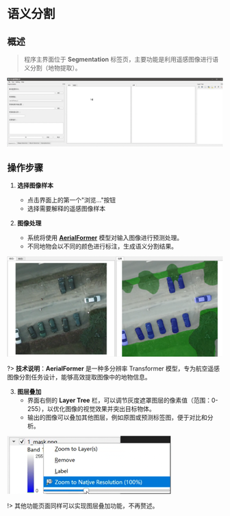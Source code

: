 # 语义分割

## 概述

> 程序主界面位于 **Segmentation** 标签页，主要功能是利用遥感图像进行语义分割（地物提取）。

![程序主界面](../segmentation.png)

## 操作步骤

1. **选择图像样本**
   - 点击界面上的第一个"浏览..."按钮
   - 选择需要解释的遥感图像样本

2. **图像处理**
   - 系统将使用 [**AerialFormer**](https://github.com/UARK-AICV/AerialFormer) 模型对输入图像进行预测处理。
   - 不同地物会以不同的颜色进行标注，生成语义分割结果。

![运行效果](../segmentation_result.png)

?> **技术说明**：**AerialFormer** 是一种多分辨率 Transformer 模型，专为航空遥感图像分割任务设计，能够高效提取图像中的地物信息。

3. **图层叠加**
   - 界面右侧的 **Layer Tree** 栏，可以调节灰度遮罩图层的像素值（范围：0-255），以优化图像的视觉效果并突出目标物体。
   - 输出的图像可以叠加其他图层，例如原图或预测标签图，便于对比和分析。

![灰度遮罩](../mask.png)

!> 其他功能页面同样可以实现图层叠加功能，不再赘述。